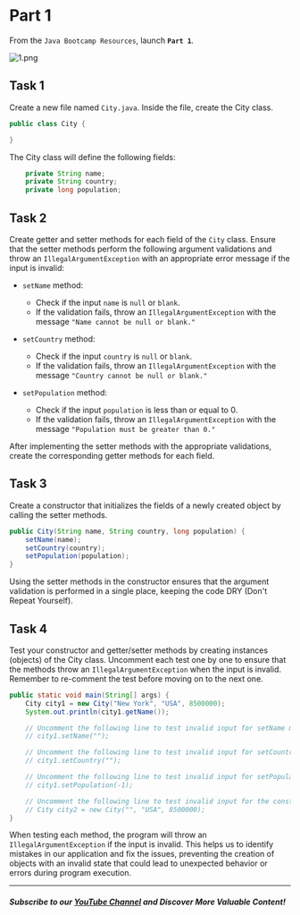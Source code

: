 # Part 1

From the `Java Bootcamp Resources`, launch **`Part 1`**.

![1.png](https://firebasestorage.googleapis.com/v0/b/learnthepart-75aed.appspot.com/o/images%2F85391d27-5dd8-4a8b-9a15-271f727a3ca6?alt=media&token=4f1b90ab-38ed-4272-abff-b4bcb4c59f87)


## Task 1
Create a new file named `City.java`. Inside the file, create the City class.

```java
public class City {

}
```
The City class will define the following fields:

```java
    private String name;
    private String country;
    private long population;
```

## Task 2
Create getter and setter methods for each field of the `City` class. Ensure that the setter methods perform the following argument validations and throw an `IllegalArgumentException` with an appropriate error message if the input is invalid:

- `setName` method:

   - Check if the input `name` is `null` or `blank`.
   - If the validation fails, throw an `IllegalArgumentException` with the message `"Name cannot be null or blank."`

- `setCountry` method:

   - Check if the input `country` is `null` or `blank`.
   - If the validation fails, throw an `IllegalArgumentException` with the message `"Country cannot be null or blank."`

 - `setPopulation` method:

    - Check if the input `population` is less than or equal to 0.
    - If the validation fails, throw an `IllegalArgumentException` with the message `"Population must be greater than 0."`

After implementing the setter methods with the appropriate validations, create the corresponding getter methods for each field.

## Task 3
Create a constructor that initializes the fields of a newly created object by calling the setter methods.

``` java
public City(String name, String country, long population) {
    setName(name);
    setCountry(country);
    setPopulation(population);
}
```

Using the setter methods in the constructor ensures that the argument validation is performed in a single place, keeping the code DRY (Don't Repeat Yourself).

## Task 4
Test your constructor and getter/setter methods by creating instances (objects) of the City class. Uncomment each test one by one to ensure that the methods throw an `IllegalArgumentException` when the input is invalid. Remember to re-comment the test before moving on to the next one.

```java
public static void main(String[] args) {
    City city1 = new City("New York", "USA", 8500000);
    System.out.println(city1.getName());

    // Uncomment the following line to test invalid input for setName method
    // city1.setName("");

    // Uncomment the following line to test invalid input for setCountry method
    // city1.setCountry("");

    // Uncomment the following line to test invalid input for setPopulation method
    // city1.setPopulation(-1);

    // Uncomment the following line to test invalid input for the constructor
    // City city2 = new City("", "USA", 8500000);
}
```
When testing each method, the program will throw an `IllegalArgumentException` if the input is invalid. This helps us to identify mistakes in our application and fix the issues, preventing the creation of objects with an invalid state that could lead to unexpected behavior or errors during program execution.

-----
##### Subscribe to our [YouTube Channel](https://www.youtube.com/@RayanSlim087?sub_confirmation=1) and Discover More Valuable Content!


